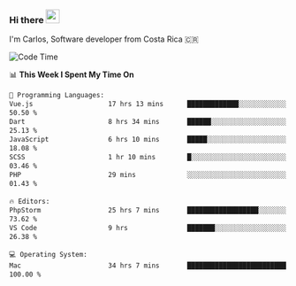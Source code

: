 ### Hi there <img src="https://media.giphy.com/media/hvRJCLFzcasrR4ia7z/giphy.gif" width="25px" height="25px">

I'm Carlos, Software developer from Costa Rica 🇨🇷

[//]: # (<a href="https://app.daily.dev/carum98"><img src="https://github.com/carum98/carum98/blob/main/devcard.svg" width="400" alt="Carlos Umaña Acevedo's Dev Card"/></a>)


<!--START_SECTION:waka-->
![Code Time](http://img.shields.io/badge/Code%20Time-11%2C648%20hrs%2049%20mins-blue)

📊 **This Week I Spent My Time On** 

```text
💬 Programming Languages: 
Vue.js                   17 hrs 13 mins      █████████████░░░░░░░░░░░░   50.50 % 
Dart                     8 hrs 34 mins       ██████░░░░░░░░░░░░░░░░░░░   25.13 % 
JavaScript               6 hrs 10 mins       █████░░░░░░░░░░░░░░░░░░░░   18.08 % 
SCSS                     1 hr 10 mins        █░░░░░░░░░░░░░░░░░░░░░░░░   03.46 % 
PHP                      29 mins             ░░░░░░░░░░░░░░░░░░░░░░░░░   01.43 % 

🔥 Editors: 
PhpStorm                 25 hrs 7 mins       ██████████████████░░░░░░░   73.62 % 
VS Code                  9 hrs               ███████░░░░░░░░░░░░░░░░░░   26.38 % 

💻 Operating System: 
Mac                      34 hrs 7 mins       █████████████████████████   100.00 % 
```


<!--END_SECTION:waka-->
